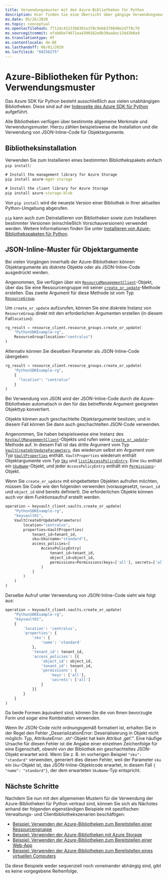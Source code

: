 ```yaml
---
title: Verwendungsmuster mit den Azure-Bibliotheken für Python
description: Hier finden Sie eine Übersicht über gängige Verwendungsmuster mit den Azure SDK-Bibliotheken für Python.
ms.date: 05/26/2020
ms.topic: conceptual
ms.openlocfilehash: f712dc41233b8301e370c9eb63786d8e2d7f8c70
ms.sourcegitcommit: efab6be74671ea4300162e0b30aa8ac134d3b0a9
ms.translationtype: HT
ms.contentlocale: de-DE
ms.lasthandoff: 06/01/2020
ms.locfileid: "84256275"
---
```

# <a name="azure-libraries-for-python-usage-patterns"></a>Azure-Bibliotheken für Python: Verwendungsmuster

Das Azure SDK für Python besteht ausschließlich aus vielen unabhängigen Bibliotheken. Diese sind auf der [Indexseite des Azure SDK für Python](https://azure.github.io/azure-sdk/releases/latest/all/python.html) aufgeführt.

Alle Bibliotheken verfügen über bestimmte allgemeine Merkmale und Verwendungsmuster. Hierzu zählen beispielsweise die Installation und die Verwendung von JSON-Inline-Code für Objektargumente.

## <a name="library-installation"></a>Bibliotheksinstallation

Verwenden Sie zum Installieren eines bestimmten Bibliothekspakets einfach `pip install`:

```cmd
# Install the management library for Azure Storage
pip install azure-mgmt-storage
```

```cmd
# Install the client library for Azure Storage
pip install azure-storage-blob
```

Von `pip install` wird die neueste Version einer Bibliothek in Ihrer aktuellen Python-Umgebung abgerufen.

`pip` kann auch zum Deinstallieren von Bibliotheken sowie zum Installieren bestimmter Versionen (einschließlich Vorschauversionen) verwendet werden. Weitere Informationen finden Sie unter [Installieren von Azure-Bibliothekspaketen für Python](azure-sdk-install.md).

## <a name="inline-json-pattern-for-object-arguments"></a>JSON-Inline-Muster für Objektargumente

Bei vielen Vorgängen innerhalb der Azure-Bibliotheken können Objektargumente als diskrete Objekte oder als JSON-Inline-Code ausgedrückt werden.

Angenommen, Sie verfügen über ein [`ResourceManagementClient`](/python/api/azure-mgmt-resource/azure.mgmt.resource.resources.v2019_10_01.resourcemanagementclient?view=azure-python)-Objekt, über das Sie eine Ressourcengruppe mit seiner [`create_or_update`](/python/api/azure-mgmt-resource/azure.mgmt.resource.resources.v2019_10_01.operations.resourcegroupsoperations?view=azure-python#create-or-update-resource-group-name--parameters--custom-headers-none--raw-false----operation-config-)-Methode erstellen. Das zweite Argument für diese Methode ist vom Typ [`ResourceGroup`](/python/api/azure-mgmt-resource/azure.mgmt.resource.resources.v2019_10_01.models.resourcegroup?view=azure-python).

Um `create_or_update` aufzurufen, können Sie eine diskrete Instanz von `ResourceGroup` direkt mit den erforderlichen Argumenten erstellen (in diesem Fall`location`):

```python
rg_result = resource_client.resource_groups.create_or_update(
    "PythonSDKExample-rg",
    ResourceGroup(location="centralus")
)
```

Alternativ können Sie dieselben Parameter als JSON-Inline-Code übergeben:

```python
rg_result = resource_client.resource_groups.create_or_update(
    "PythonSDKExample-rg",
    {
      "location": "centralus"
    }
)
```

Bei Verwendung von JSON wird der JSON-Inline-Code durch die Azure-Bibliotheken automatisch in den für das betreffende Argument geeigneten Objekttyp konvertiert.

Objekte können auch geschachtelte Objektargumente besitzen, und in diesem Fall können Sie dann auch geschachtelten JSON-Code verwenden.

Angenommen, Sie haben beispielsweise eine Instanz des [`KeyVaultManagementClient`](/python/api/azure-mgmt-keyvault/azure.mgmt.keyvault.v2019_09_01.keyvaultmanagementclient?view=azure-python)-Objekts und rufen seine [`create_or_update`](/python/api/azure-mgmt-keyvault/azure.mgmt.keyvault.v2019_09_01.operations.vaultsoperations?view=azure-python#create-or-update-resource-group-name--vault-name--parameters--custom-headers-none--raw-false--polling-true----operation-config-)-Methode auf. In diesem Fall ist das dritte Argument vom Typ [`VaultCreateOrUpdateParameters`](/python/api/azure-mgmt-keyvault/azure.mgmt.keyvault.v2019_09_01.models.vaultcreateorupdateparameters?view=azure-python), das wiederum selbst ein Argument vom Typ [`VaultProperties`](/python/api/azure-mgmt-keyvault/azure.mgmt.keyvault.v2019_09_01.models.vaultproperties?view=azure-python) enthält. `VaultProperties` wiederum enthält Objektargumente vom Typ [`Sku`](/python/api/azure-mgmt-keyvault/azure.mgmt.keyvault.v2019_09_01.models.sku?view=azure-python) und [`list[AccessPolicyEntry`](/python/api/azure-mgmt-keyvault/azure.mgmt.keyvault.v2019_09_01.models.accesspolicyentry?view=azure-python). Eine `Sku` enthält ein [`SkuName`](/python/api/azure-mgmt-keyvault/azure.mgmt.keyvault.v2019_09_01.models.skuname?view=azure-python)-Objekt, und jeder `AccessPolicyEntry` enthält ein [`Permissions`](/python/api/azure-mgmt-keyvault/azure.mgmt.keyvault.v2019_09_01.models.permissions?view=azure-python)-Objekt.

Wenn Sie `create_or_update` mit eingebetteten Objekten aufrufen möchten, müssen Sie Code wie den folgenden verwenden (vorausgesetzt, `tenant_id` und `object_id` sind bereits definiert). Die erforderlichen Objekte können auch vor dem Funktionsaufruf erstellt werden.

```python
operation = keyvault_client.vaults.create_or_update(
    "PythonSDKExample-rg",
    "keyvault01",
    VaultCreateOrUpdateParameters(
        location="centralus",
        properties=VaultProperties(
            tenant_id=tenant_id,
            sku=Sku(name="standard"),
            access_policies=[
                AccessPolicyEntry(
                    tenant_id=tenant_id,
                    object_id=object_id,
                    permissions=Permissions(keys=['all'], secrets=['all'])
                )
            ]
        )
    )
)
```

Derselbe Aufruf unter Verwendung von JSON-Inline-Code sieht wie folgt aus:

```python
operation = keyvault_client.vaults.create_or_update(
    "PythonSDKExample-rg",
    "keyvault01",
    {
        'location': 'centralus',
        'properties': {
            'sku': {
                'name': 'standard'
            },
            'tenant_id': tenant_id,
            'access_policies': [{
                'object_id': object_id,
                'tenant_id': tenant_id,
                'permissions': {
                    'keys': ['all'],
                    'secrets': ['all']
                }
            }]
        }
    }
)
```

Da beide Formen äquivalent sind, können Sie die von Ihnen bevorzugte Form und sogar eine Kombination verwenden.

Wenn Ihr JSON-Code nicht ordnungsgemäß formatiert ist, erhalten Sie in der Regel den Fehler „DeserializationError: Deserialisierung in Objekt nicht möglich: Typ, AttributeError: ‚str‘-Objekt hat kein Attribut ‚get‘.". Eine häufige Ursache für diesen Fehler ist die Angabe einer einzelnen Zeichenfolge für eine Eigenschaft, obwohl von der Bibliothek ein geschachteltes JSON-Objekt erwartet wird. Wenn Sie z. B. im vorherigen Beispiel `"sku": "standard"` verwenden, generiert dies diesen Fehler, weil der Parameter `sku` ein `Sku`-Objekt ist, das JSON-Inline-Objektcode erwartet, in diesem Fall `{ "name": "standard"}`, der dem erwarteten `SkuName`-Typ entspricht.

## <a name="next-steps"></a>Nächste Schritte

Nachdem Sie nun mit den allgemeinen Mustern für die Verwendung der Azure-Bibliotheken für Python vertraut sind, können Sie sich als Nächstes anhand der folgenden eigenständigen Beispiele mit spezifischen Verwaltungs- und Clientbibliothekszenarien beschäftigen:

- [Beispiel: Verwenden der Azure-Bibliotheken zum Bereitstellen einer Ressourcengruppe](azure-sdk-example-resource-group.md)
- [Beispiel: Verwenden der Azure-Bibliotheken mit Azure Storage](azure-sdk-example-storage.md)
- [Beispiel: Verwenden der Azure-Bibliotheken zum Bereitstellen einer Web-App](azure-sdk-example-web-app.md)
- [Beispiel: Verwenden der Azure-Bibliotheken zum Bereitstellen eines virtuellen Computers](azure-sdk-example-virtual-machines.md)

Da diese Beispiele weder sequenziell noch voneinander abhängig sind, gibt es keine vorgegebene Reihenfolge.
